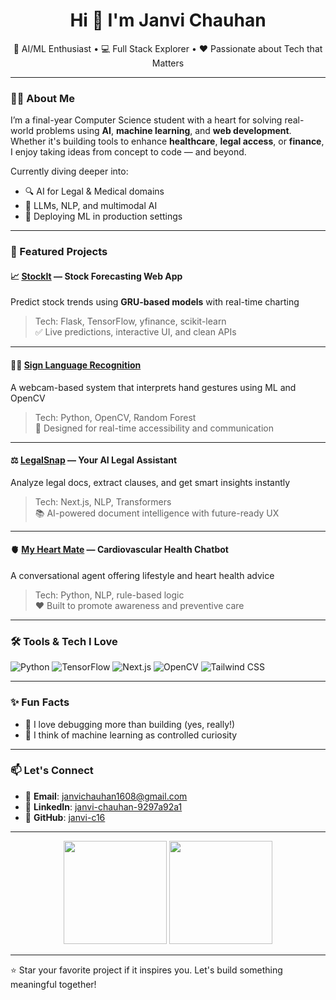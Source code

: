 <h1 align="center">Hi 👋 I'm Janvi Chauhan</h1>

<p align="center">
🧠 AI/ML Enthusiast • 💻 Full Stack Explorer • ❤️ Passionate about Tech that Matters  
</p>

---

### 👩‍💻 About Me

I’m a final-year Computer Science student with a heart for solving real-world problems using **AI**, **machine learning**, and **web development**. Whether it's building tools to enhance **healthcare**, **legal access**, or **finance**, I enjoy taking ideas from concept to code — and beyond.

Currently diving deeper into:
- 🔍 AI for Legal & Medical domains  
- 🔗 LLMs, NLP, and multimodal AI  
- 🚀 Deploying ML in production settings  

---

### 🚀 Featured Projects

#### 📈 [StockIt](https://github.com/janvi-c16/StockIt) — Stock Forecasting Web App  
Predict stock trends using **GRU-based models** with real-time charting  
> Tech: Flask, TensorFlow, yfinance, scikit-learn  
> ✅ Live predictions, interactive UI, and clean APIs

---

#### 🧏‍♀️ [Sign Language Recognition](https://github.com/janvi-c16/sign_language)  
A webcam-based system that interprets hand gestures using ML and OpenCV  
> Tech: Python, OpenCV, Random Forest  
> 🎯 Designed for real-time accessibility and communication

---

#### ⚖️ [LegalSnap](https://github.com/janvi-c16/legalsnap) — Your AI Legal Assistant  
Analyze legal docs, extract clauses, and get smart insights instantly  
> Tech: Next.js, NLP, Transformers  
> 📚 AI-powered document intelligence with future-ready UX

---

#### 🫀 [My Heart Mate](https://github.com/janvi-c16/my-heart-mate) — Cardiovascular Health Chatbot  
A conversational agent offering lifestyle and heart health advice  
> Tech: Python, NLP, rule-based logic  
> ❤️ Built to promote awareness and preventive care

---

### 🛠️ Tools & Tech I Love

![Python](https://img.shields.io/badge/Python-blue?logo=python)
![TensorFlow](https://img.shields.io/badge/TensorFlow-orange?logo=tensorflow)
![Next.js](https://img.shields.io/badge/Next.js-black?logo=next.js)
![OpenCV](https://img.shields.io/badge/OpenCV-lightblue?logo=opencv)
![Tailwind CSS](https://img.shields.io/badge/Tailwind-06B6D4?logo=tailwindcss)

---

### ✨ Fun Facts  
- 🧩 I love debugging more than building (yes, really!)  
- 🧪 I think of machine learning as controlled curiosity  

---

### 📫 Let's Connect

- 📩 **Email**: janvichauhan1608@gmail.com  
- 💼 **LinkedIn**: [janvi-chauhan-9297a92a1](https://www.linkedin.com/in/janvi-chauhan-9297a92a1)  
- 🔗 **GitHub**: [janvi-c16](https://github.com/janvi-c16)

---

<p align="center">
  <img src="https://github-readme-stats.vercel.app/api?username=janvi-c16&show_icons=true&theme=radical" height="165" />
  <img src="https://github-readme-stats.vercel.app/api/top-langs/?username=janvi-c16&layout=compact&theme=radical" height="165" />
</p>

---

⭐ Star your favorite project if it inspires you. Let's build something meaningful together!
